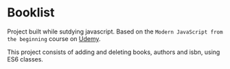# Booklist

Project built while sutdying javascript. Based on the `Modern JavaScript from the beginning` course on [Udemy](https://www.udemy.com/modern-javascript-from-the-beginning).

This project consists of adding and deleting books, authors and isbn, using ES6 classes.
